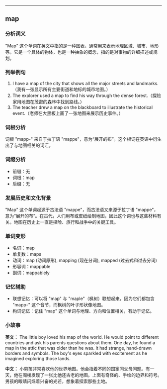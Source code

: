 
---------------
## map
### 分析词义
"Map" 这个单词在英文中指的是一种图表，通常用来表示地理区域、城市、地形等。它是一个具体的物体，也是一种抽象的概念，指的是对事物的详细描述或规划。

### 列举例句
1. I have a map of the city that shows all the major streets and landmarks.（我有一张显示所有主要街道和地标的城市地图。）
2. The explorer used a map to find his way through the dense forest.（探险家用地图在茂密的森林中找到路线。）
3. The teacher drew a map on the blackboard to illustrate the historical event.（老师在大黑板上画了一张地图来展示历史事件。）

### 词根分析
词根 "mapp-" 来自于拉丁语 "mappe"，意为“展开的布”。这个根词在英语中衍生出了与地图相关的词汇。

### 词缀分析
- 前缀：无
- 词根：map
- 后缀：无

### 发展历史和文化背景
"Map" 这个单词起源于古法语 "mappe"，而古法语又来源于拉丁语 "mappe"，意为“展开的布”。在古代，人们用布或皮纸绘制地图，因此这个词也与这些材料有关。地图在历史上一直是探险、旅行和战争中的关键工具。

### 单词变形
- 名词：map
- 单复数：maps
- 动词：map (动词原形), mapping (现在分词), mapped (过去式和过去分词)
- 形容词：mappable
- 副词：mappablely

### 记忆辅助
- 联想记忆：可以将 "map" 与 "maple"（枫树）联想起来，因为它们都包含 "mapp-" 这个音节，而枫树的叶子形状像地图。
- 构词记忆：记住 "map" 这个单词与地理、方向和位置相关，有助于记忆。

### 小故事
**英文：** The little boy loved his map of the world. He would point to different countries and ask his parents questions about them. One day, he found a map in the attic that was older than he was. It had strange, hand-drawn borders and symbols. The boy's eyes sparkled with excitement as he imagined exploring those lands.

**中文：** 小男孩非常喜欢他的世界地图。他会指着不同的国家问父母问题。有一天，他在阁楼发现了一张比他还古老的地图。上面有奇怪的、手绘的边界和符号。男孩的眼睛闪烁着兴奋的光芒，想象着探索那些土地。

